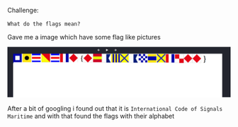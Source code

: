 Challenge:
```
What do the flags mean?
```

Gave me a image which have some flag like pictures

<img src="1.PNG" />

After a bit of googling i found out that it is ```International Code of Signals Maritime``` and with that found the flags with their alphabet
